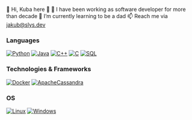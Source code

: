 👋 Hi, Kuba here 👋
👀 I have been working as software developer for more than decade
🌱 I’m currently learning to be a dad
📫 Reach me via jakub@slys.dev

### Languages
[![Python](https://img.shields.io/badge/python-black?style=for-the-badge&logo=python)](https://github.com/jakub-k-slys)
[![Java](https://img.shields.io/badge/java-black?style=for-the-badge&logo=openjdk)](https://github.com/jakub-k-slys)
[![C++](https://img.shields.io/badge/c++-black?style=for-the-badge&logo=cplusplus)](https://github.com/jakub-k-slys)
[![C](https://img.shields.io/badge/c-black?style=for-the-badge&logo=c)](https://github.com/jakub-k-slys)
[![SQL](https://img.shields.io/badge/sql-black?style=for-the-badge&logo=mysql)](https://github.com/jakub-k-slys)

### Technologies & Frameworks
[![Docker](https://img.shields.io/badge/docker-black?style=for-the-badge&logo=docker)](https://github.com/jakub-k-slys)
[![ApacheCassandra](https://img.shields.io/badge/cassandra-%231287B1?style=for-the-badge&logo=apache-cassandra&logoColor=white)](https://github.com/jakub-k-slys)

### OS
[![Linux](https://img.shields.io/badge/linux-black?style=for-the-badge&logo=Linux)](https://github.com/jakub-k-slys)
[![Windows](https://img.shields.io/badge/Windows-black?style=for-the-badge&logo=Windows)](https://github.com/jakub-k-slys)

<!---
jakub-k-slys/jakub-k-slys is a ✨ special ✨ repository because its `README.md` (this file) appears on your GitHub profile.
You can click the Preview link to take a look at your changes.
--->
